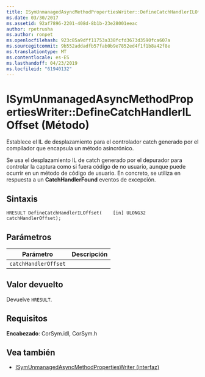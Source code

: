 ```yaml
---
title: ISymUnmanagedAsyncMethodPropertiesWriter::DefineCatchHandlerILOffset (Método)
ms.date: 03/30/2017
ms.assetid: 92af7896-2201-408d-8b1b-23e28001eeac
author: rpetrusha
ms.author: ronpet
ms.openlocfilehash: 923c85a9dff11753a338fcfd3673d3590fca607a
ms.sourcegitcommit: 9b552addadfb57fab0b9e7852ed4f1f1b8a42f8e
ms.translationtype: MT
ms.contentlocale: es-ES
ms.lasthandoff: 04/23/2019
ms.locfileid: "61940132"
---
```

# <a name="isymunmanagedasyncmethodpropertieswriterdefinecatchhandleriloffset-method"></a>ISymUnmanagedAsyncMethodPropertiesWriter::DefineCatchHandlerILOffset (Método)
Establece el IL de desplazamiento para el controlador catch generado por el compilador que encapsula un método asincrónico.  
  
 Se usa el desplazamiento IL de catch generado por el depurador para controlar la captura como si fuera código de no usuario, aunque puede ocurrir en un método de código de usuario. En concreto, se utiliza en respuesta a un **CatchHandlerFound** eventos de excepción.  
  
## <a name="syntax"></a>Sintaxis  
  
```idl  
HRESULT DefineCatchHandlerILOffset(    [in] ULONG32 catchHandlerOffset);  
```  
  
## <a name="parameters"></a>Parámetros  
  
|Parámetro|Descripción|  
|---------------|-----------------|  
|`catchHandlerOffset`||  
  
## <a name="return-value"></a>Valor devuelto  
 Devuelve `HRESULT`.  
  
## <a name="requirements"></a>Requisitos  
 **Encabezado**: CorSym.idl, CorSym.h  
  
## <a name="see-also"></a>Vea también

- [ISymUnmanagedAsyncMethodPropertiesWriter (interfaz)](../../../../docs/framework/unmanaged-api/diagnostics/isymunmanagedasyncmethodpropertieswriter-interface.md)
